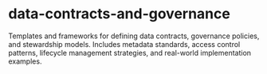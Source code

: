 # data-contracts-and-governance
Templates and frameworks for defining data contracts, governance policies, and stewardship models. Includes metadata standards, access control patterns, lifecycle management strategies, and real-world implementation examples. 

